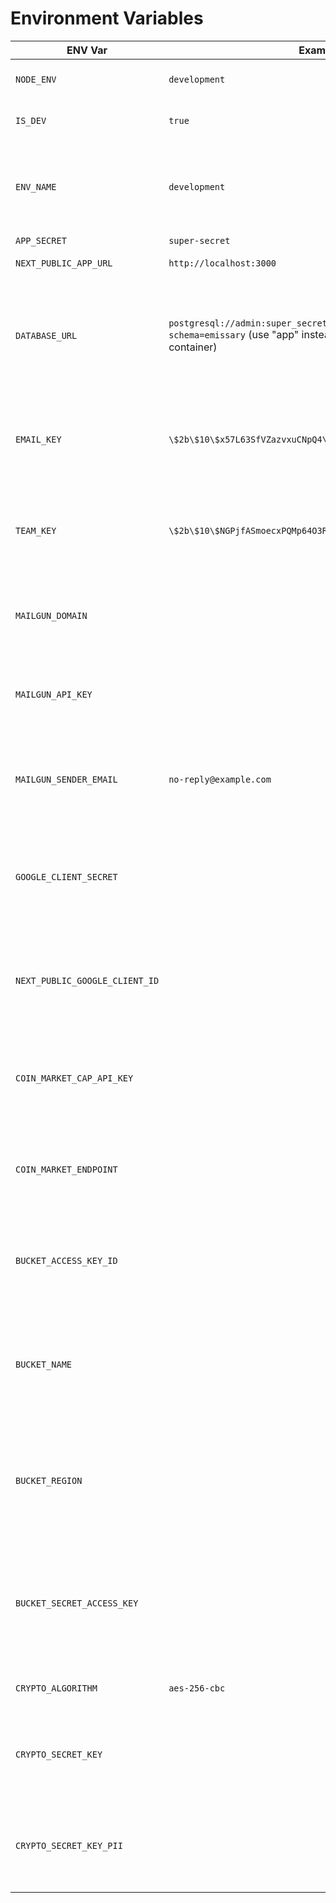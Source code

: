 # Environment Variables

| ENV Var                        | Example                                                                                                                             | Description                                                                                                              | Required |
| ------------------------------ | ----------------------------------------------------------------------------------------------------------------------------------- | ------------------------------------------------------------------------------------------------------------------------ | -------- |
| `NODE_ENV`                     | `development`                                                                                                                       | The actual node environment.                                                                                             | NO       |
| `IS_DEV`                       | `true`                                                                                                                              | Control variable to set dev settings                                                                                     | NO       |
| `ENV_NAME`                     | `development`                                                                                                                       | The environment used to generate the reference for the transfer request.                                                 | NO       |
| `APP_SECRET`                   | `super-secret`                                                                                                                      |                                                                                                                          | YES      |
| `NEXT_PUBLIC_APP_URL`          | `http://localhost:3000`                                                                                                             | The application URL.                                                                                                     | YES      |
| `DATABASE_URL`                 | `postgresql://admin:super_secret_pw@localhost:5432/emissary?schema=emissary` (use "app" instead "localhost" when using a container) | The Emissary database. (Can be get after starting the database container. Remind to add the emissary after the port)     | YES      |
| `EMAIL_KEY`                    | `\$2b\$10\$x57L63SfVZazvxuCNpQ4\.e`                                                                                                 | Salt used for email encryption. (Need to be generated. Bcrypt could be used)                                             | YES      |
| `TEAM_KEY`                     | `\$2b\$10\$NGPjfASmoecxPQMp64O3Ru`                                                                                                  | Salt used for team encryption. (Need to be generated. Bcrypt could be used)                                              | YES      |
| `MAILGUN_DOMAIN`               | ` `                                                                                                                                 | The Mailgun domain if using the default implementation. (Required to send emails)                                        | YES      |
| `MAILGUN_API_KEY`              | ` `                                                                                                                                 | The Mailgun API key if using the default implementation. (Required to send emails)                                       | YES      |
| `MAILGUN_SENDER_EMAIL`         | `no-reply@example.com`                                                                                                              | The Mailgun sender email if using the default implementation. (Required to send emails)                                  | YES      |
| `GOOGLE_CLIENT_SECRET`         | ` `                                                                                                                                 | The Google client secret used to login with Google. (Required if want to enable the Google Login)                        | NO       |
| `NEXT_PUBLIC_GOOGLE_CLIENT_ID` | ` `                                                                                                                                 | The public google client id used to login with Google. (Required if want to enable the Google Login)                     | NO       |
| `COIN_MARKET_CAP_API_KEY`      | ` `                                                                                                                                 | The API Key of market cap. (Required  if want to get the actual value of the token as Admin)                             | NO       |
| `COIN_MARKET_ENDPOINT`         | ` `                                                                                                                                 | The Endpoint of the market cap. (Required  if want to get the actual value of the token as Admin)                        | NO       |
| `BUCKET_ACCESS_KEY_ID`         | ` `                                                                                                                                 | The AWS S3 bucket access key id. (Required to upload files on transfer requests)                                         | YES      |
| `BUCKET_NAME`                  | ` `                                                                                                                                 | The AWS S3 bucket name if using the default implementation. (Required to upload files on transfer requests)              | YES      |
| `BUCKET_REGION`                | ` `                                                                                                                                 | The AWS S3 bucket region if using the default implementation. (Required to upload files on transfer requests)            | YES      |
| `BUCKET_SECRET_ACCESS_KEY`     | ` `                                                                                                                                 | The AWS S3 bucket secret access key if using the default implementation. (Required to upload files on transfer requests) | YES      |
| `CRYPTO_ALGORITHM`             | `aes-256-cbc`                                                                                                                       | The algorithm used to encrypt the data.                                                                                  | YES      |
| `CRYPTO_SECRET_KEY`            | ` `                                                                                                                                 | The secret key used to encrypt the data. (Need to be generated. 256 bit 32 Byte Hex)                                     | YES      |
| `CRYPTO_SECRET_KEY_PII`        | ` `                                                                                                                                 | The secret key used to encrypt the PII data. (Need to be generated256 bit 32 Byte Hex)                                   | YES      |